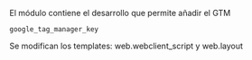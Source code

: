 El módulo contiene el desarrollo que permite añadir el GTM
```
google_tag_manager_key
```

Se modifican los templates: web.webclient_script y web.layout

